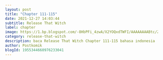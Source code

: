 ```yaml
---
layout: post 
title: "Chapter 111-115"
date: 2021-12-27 14:03:44
subtitle: Release That Witch
label: chapter
image: https://1.bp.blogspot.com/-8HbPFi_4zwA/X2YOQxdTWFI/AAAAAAAABtc/ZjC0JIX7L0U2HaOAmowwAI8VFU6UIeuVwCLcBGAsYHQ/s72-c/rtw-794747-eGILJ7Is.jpg
category: release-that-witch
description: baca Release That Witch Chapter 111-115 bahasa indonesia 
author: Postkomik
blogId: 1955344660976233041
---
```

